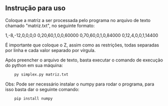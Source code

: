 ## Instrução para uso

Coloque a matriz a ser processada pelo programa no arquivo de texto chamado "matriz.txt", no seguinte formato:

1,-8,-12,0,0,0,0
0,20,60,1,0,0,60000
0,70,60,0,1,0,84000
0,12,4,0,0,1,14400

É importante que coloque o Z, assim como as restrições, todas separadas por linha e cada valor separado por vírgula.

Após preencher o arquivo de texto, basta executar o comando de execução do python em sua máquina:
```bash
    py simplex.py matriz.txt
```

Obs: Pode ser necessário instalar o numpy para rodar o programa, para isso basta dar o seguinte comando:
```bash
    pip install numpy
```